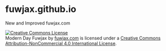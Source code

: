 # fuwjax.github.io
New and Improved fuwjax.com

<a rel="license" href="http://creativecommons.org/licenses/by-nc/4.0/"><img alt="Creative Commons License" style="border-width:0" src="https://i.creativecommons.org/l/by-nc/4.0/80x15.png" /></a><br /><span xmlns:dct="http://purl.org/dc/terms/" href="http://purl.org/dc/dcmitype/Text" property="dct:title" rel="dct:type">Modern Day Fuwjax</span> by <a xmlns:cc="http://creativecommons.org/ns#" href="fuwjax.com" property="cc:attributionName" rel="cc:attributionURL">fuwjax.com</a> is licensed under a <a rel="license" href="http://creativecommons.org/licenses/by-nc/4.0/">Creative Commons Attribution-NonCommercial 4.0 International License</a>.